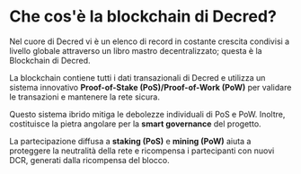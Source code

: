 # Che cos'è la blockchain di Decred?

Nel cuore di Decred vi è un elenco di record in costante crescita condivisi a
livello globale attraverso un libro mastro decentralizzato; questa è la
Blockchain di Decred.

La blockchain contiene tutti i dati transazionali di Decred e utilizza un
sistema innovativo **Proof-of-Stake (PoS)/Proof-of-Work (PoW)** per validare le
transazioni e mantenere la rete sicura.

Questo sistema ibrido mitiga le debolezze individuali di PoS e PoW. Inoltre,
costituisce la pietra angolare per la **smart governance** del progetto.

La partecipazione diffusa a **staking (PoS)** e **mining (PoW)** aiuta a
proteggere la neutralità della rete e ricompensa i partecipanti con nuovi
DCR, generati dalla ricompensa del blocco.
